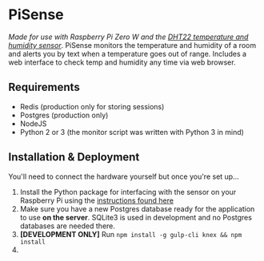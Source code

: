 # PiSense

*Made for use with Raspberry Pi Zero W and the [DHT22 temperature and humidity sensor](https://www.amazon.com/gp/product/B073F472JL/ref=ppx_yo_dt_b_asin_title_o01_s00?ie=UTF8&psc=1)*. PiSense monitors the temperature and humidity of a room and alerts you by text when a temperature goes out of range. Includes a web interface to check temp and humidity any time via web browser.

## Requirements

- Redis (production only for storing sessions)
- Postgres (production only)
- NodeJS
- Python 2 or 3 (the monitor script was written with Python 3 in mind)

## Installation & Deployment

You'll need to connect the hardware yourself but once you're set up...

1. Install the Python package for interfacing with the sensor on your Raspberry Pi using the [instructions found here](https://github.com/adafruit/Adafruit_Python_DHT)
2. Make sure you have a new Postgres database ready for the application to use __on the server__. SQLite3 is used in development and no Postgres databases are needed there.
3. __[DEVELOPMENT ONLY]__ Run `npm install -g gulp-cli knex && npm install`
4. 